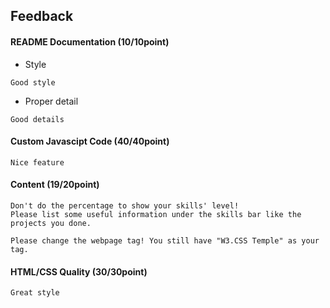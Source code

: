 ## Feedback
#### README Documentation (10/10point)
*  Style
```
Good style
```  
*  Proper detail
```
Good details
```
#### Custom Javascipt Code (40/40point)
```
Nice feature
```
#### Content (19/20point)
```
Don't do the percentage to show your skills' level!
Please list some useful information under the skills bar like the projects you done.

Please change the webpage tag! You still have "W3.CSS Temple" as your tag.

```
#### HTML/CSS Quality (30/30point)
```
Great style
```